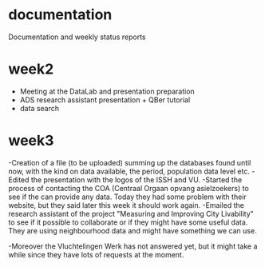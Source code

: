 # documentation
Documentation and weekly status reports 


# week2

- Meeting at the DataLab and presentation preparation
- ADS research assistant presentation + QBer tutorial
- data search

# week3

-Creation of a file (to be uploaded) summing up the databases found until now, with the kind on data available, the period, population data level etc.
-Edited the presentation with the logos of the ISSH and VU.
-Started the process of contacting the COA (Centraal Orgaan opvang asielzoekers) to see if the can provide any data. Today they had some problem with their website, but they said later this week it should work again.
-Emailed the research assistant of the project "Measuring and Improving City Livability" to see if it possible to collaborate or if they might have some useful data. They are using neighbourhood data and might have something we can use.

-Moreover the Vluchtelingen Werk has not answered yet, but it might take a while since they have lots of requests at the moment.

